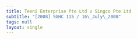 ```yaml
---
title: Teeni Enterprise Pte Ltd v Singco Pte Ltd
subtitle: "[2008] SGHC 115 / 16\_July\_2008"
tags: null
layout: single
---
```


